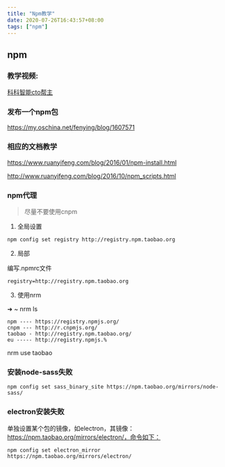 ```yaml
---
title: "Npm教学"
date: 2020-07-26T16:43:57+08:00
tags: ["npm"]
---
```


## npm

### 教学视频:

[科科智能cto帮主](https://www.bilibili.com/video/BV1Vb411L7se)

### 发布一个npm包

https://my.oschina.net/fenying/blog/1607571

### 相应的文档教学

https://www.ruanyifeng.com/blog/2016/01/npm-install.html

http://www.ruanyifeng.com/blog/2016/10/npm_scripts.html

### npm代理

> 尽量不要使用cnpm

1. 全局设置

`npm config set registry http://registry.npm.taobao.org`

2. 局部

编写.npmrc文件

```
registry=http://registry.npm.taobao.org
```

3. 使用nrm

➜ ~ nrm ls 
```
npm ---- https://registry.npmjs.org/ 
cnpm --- http://r.cnpmjs.org/ 
taobao - http://registry.npm.taobao.org/ 
eu ----- http://registry.npmjs.%
```
nrm use taobao


### 安装node-sass失败

`npm config set sass_binary_site https://npm.taobao.org/mirrors/node-sass/`

### electron安装失败

单独设置某个包的镜像，如electron，其镜像： https://npm.taobao.org/mirrors/electron/，命令如下：

```
npm config set electron_mirror https://npm.taobao.org/mirrors/electron/
```